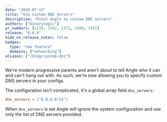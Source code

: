 ```yaml
---
date: "2020-07-13"
title: "Use Custom DNS Servers"
description: "Point Angle to custom DNS servers"
authors: ["binarylogic"]
pr_numbers: [1118, 1362, 1371, 1400, 1451]
release: "0.6.0"
hide_on_release_notes: false
badges:
  type: "new feature"
  domains: ["networking"]
aliases: ["/blog/custom-dns"]
---
```


We're modern progressive parents and aren't about to tell Angle who it can and
can't hang out with. As such, we're now allowing you to specify custom DNS
servers in your configs.

<!--more-->

The configuration isn't complicated, it's a global array field `dns_servers`:

```toml
dns_servers = ["0.0.0.0:53"]
```

When `dns_servers` is set Angle will ignore the system configuration and use
only the list of DNS servers provided.
